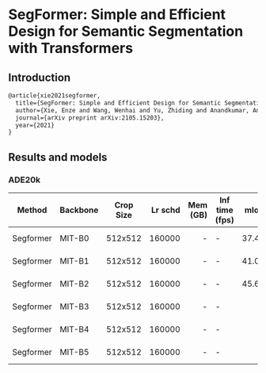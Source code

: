 # SegFormer: Simple and Efficient Design for Semantic Segmentation with Transformers

## Introduction

<!-- [ALGORITHM] -->

```latex
@article{xie2021segformer,
  title={SegFormer: Simple and Efficient Design for Semantic Segmentation with Transformers},
  author={Xie, Enze and Wang, Wenhai and Yu, Zhiding and Anandkumar, Anima and Alvarez, Jose M and Luo, Ping},
  journal={arXiv preprint arXiv:2105.15203},
  year={2021}
}
```

## Results and models

### ADE20k

| Method | Backbone | Crop Size | Lr schd | Mem (GB) | Inf time (fps) | mIoU | mIoU(ms+flip) | config | download |
| ------ | -------- | --------- | ------: | -------: | -------------- | ---: | ------------- | ------ | -------- |
|Segformer | MIT-B0 | 512x512 | 160000 | - | - | 37.41 | - | [config]() | [model]() &#124; [log]() |
|Segformer | MIT-B1 | 512x512 | 160000 | - | - | 41.05 | - | [config]() | [model]() &#124; [log]() |
|Segformer | MIT-B2 | 512x512 | 160000 | - | - | 45.68 | - | [config]() | [model]() &#124; [log]() |
|Segformer | MIT-B3 | 512x512 | 160000 | - | - | - | - | [config]() | [model]() &#124; [log]() |
|Segformer | MIT-B4 | 512x512 | 160000 | - | - | - | - | [config]() | [model]() &#124; [log]() |
|Segformer | MIT-B5 | 512x512 | 160000 | - | - | - | - | [config]() | [model]() &#124; [log]() |
